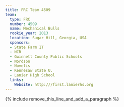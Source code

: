 ```yaml
---
title: FRC Team 4509
team:
  type: FRC
  number: 4509
  name: Mechanical Bulls
  rookie_year: 2013
  location: Sugar Hill, Georgia, USA
  sponsors:
  - State Farm IT
  - NCR
  - Gwinnett County Public Schools
  - Nordson
  - Novelis
  - Kennesaw State U.
  - Lanier High School
  links:
    Website: http:///first.lanierhs.org
---
```


{% include remove_this_line_and_add_a_paragraph %}